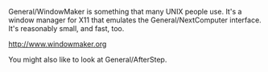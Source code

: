 

General/WindowMaker is something that many UNIX people use. It's a window manager for X11 that emulates the General/NextComputer interface. It's reasonably small, and fast, too.

http://www.windowmaker.org

You might also like to look at General/AfterStep.